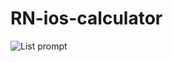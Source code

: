 # RN-ios-calculator

![List prompt](https://drive.google.com/file/d/16E-MqYFJz0pYHtyG3zHMsMLAtpits5Fv/view?usp=sharing)

